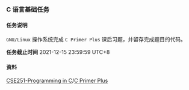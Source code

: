 ### C 语言基础任务

#### 任务说明

`GNU/Linux` 操作系统完成 `C Primer Plus` 课后习题，并留存完成题目的代码。

**任务截止时间**
2021-12-15 23:59:59 UTC+8

#### 资料
[CSE251-Programming in C](https://www.cse.msu.edu/~cse251/index.html)/[C Primer Plus](https://book.douban.com/subject/26792521/) 